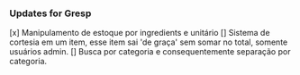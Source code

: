 ### Updates for Gresp

[x] Manipulamento de estoque por ingredients e unitário
[] Sistema de cortesia em um item, esse item sai 'de graça' sem somar no total, somente usuários admin.
[] Busca por categoria e consequentemente separação por categoria.
